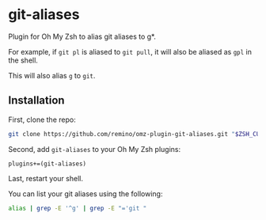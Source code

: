 git-aliases
===========

Plugin for Oh My Zsh to alias git aliases to g*.

For example, if `git pl` is aliased to `git pull`, it will also be aliased as `gpl` in the shell.

This will also alias `g` to `git`.

## Installation

First, clone the repo:

```sh
git clone https://github.com/remino/omz-plugin-git-aliases.git "$ZSH_CUSTOM/plugins/git-aliases"
```

Second, add `git-aliases` to your Oh My Zsh plugins:

```
plugins+=(git-aliases)
```

Last, restart your shell.

You can list your git aliases using the following:

```sh
alias | grep -E '^g' | grep -E "='git "
```
